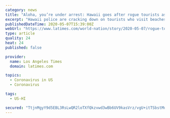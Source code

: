 ```yaml
---
category: news
title: "Aloha, you’re under arrest: Hawaii goes after rogue tourists as it tries to curb coronavirus"
excerpt: "Hawaii police are cracking down on tourists who visit beaches, ride personal watercraft and generally flout strict quarantine requirements."
publishedDateTime: 2020-05-07T15:39:00Z
webUrl: "https://www.latimes.com/world-nation/story/2020-05-07/rogue-tourists-arrested-as-hawaii-tries-to-curb-virus-spread"
type: article
quality: 24
heat: 24
published: false

provider:
  name: Los Angeles Times
  domain: latimes.com

topics:
  - Coronavirus in US
  - Coronavirus

tags:
  - US-HI

secured: "TtjnMgyY9d5EBL3RsLwQR2loTXfQkzvwd3wBb6UV9kasVrz/vgU+itTSbstMuNL35cnT/THUF3Bpzj4zPhqSx5zCTZ1H/9uVjvYHpGrTesWiGZdgquLItG4NDNac8IPv19ogh+1rC1yfkQezqhRsO2M39IVxJ8Mj5aaeOf+evZErQHItBzNNUR4xhWbQD2TlK775+EAcnUw0ihDP3Zraj3WKedl00S+OBzm5o9pjIan1IsfOYo4Li+UEMrFs5kvTJ2vtqiJU4DA+lRTho3d9XdZGLoHLILvxpZ5kCLiGL6/NVVva+6MlDXPMtg0ATYx7aVKgCB5yPWb0hoMAJ/3m2AuhdTbylxuZhGcUdairklV1FAyTpNORSO03/eCFx0MlR33T4YaprqmAVvaXYUJTzExtvG6Izl6fHCDDabmIVJsk4Ipple1HUNjLbp727qLoH5mh6HR6Il3y6gKM2DjUIHV2dQ22uoy76JJo9sZkXsE=;edaxokVkl3DgpCs0D4wE7g=="
---
```


